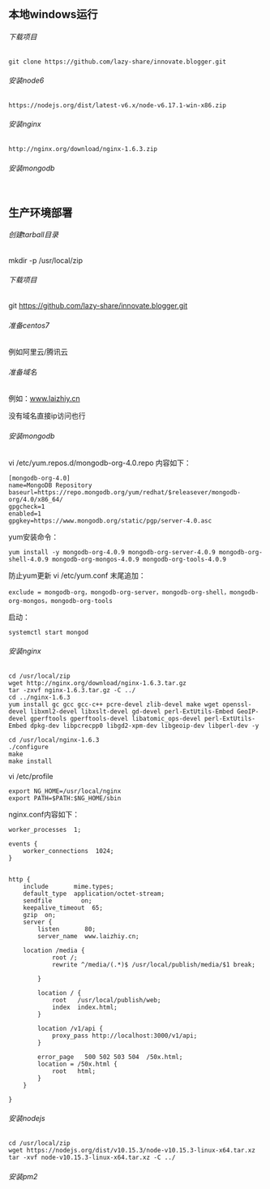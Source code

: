 ## 本地windows运行
###### 下载项目
```
git clone https://github.com/lazy-share/innovate.blogger.git
```
###### 安装node6
```
https://nodejs.org/dist/latest-v6.x/node-v6.17.1-win-x86.zip
```
###### 安装nginx
```
http://nginx.org/download/nginx-1.6.3.zip
```

###### 安装mongodb
```

```

## 生产环境部署

###### 创建tarball目录
mkdir -p /usr/local/zip

###### 下载项目
git https://github.com/lazy-share/innovate.blogger.git

###### 准备centos7
例如阿里云/腾讯云


###### 准备域名
例如：www.laizhiy.cn

没有域名直接ip访问也行
###### 安装mongodb
vi /etc/yum.repos.d/mongodb-org-4.0.repo
内容如下：

```angular2html
[mongodb-org-4.0]
name=MongoDB Repository
baseurl=https://repo.mongodb.org/yum/redhat/$releasever/mongodb-org/4.0/x86_64/
gpgcheck=1
enabled=1
gpgkey=https://www.mongodb.org/static/pgp/server-4.0.asc
```
yum安装命令：
```angular2html
yum install -y mongodb-org-4.0.9 mongodb-org-server-4.0.9 mongodb-org-shell-4.0.9 mongodb-org-mongos-4.0.9 mongodb-org-tools-4.0.9
```
防止yum更新
vi /etc/yum.conf
末尾追加：
```angular2html
exclude = mongodb-org，mongodb-org-server，mongodb-org-shell，mongodb-org-mongos，mongodb-org-tools
```

启动：
```angular2html
systemctl start mongod
```

###### 安装nginx
```angular2html
cd /usr/local/zip
wget http://nginx.org/download/nginx-1.6.3.tar.gz
tar -zxvf nginx-1.6.3.tar.gz -C ../
cd ../nginx-1.6.3
yum install gc gcc gcc-c++ pcre-devel zlib-devel make wget openssl-devel libxml2-devel libxslt-devel gd-devel perl-ExtUtils-Embed GeoIP-devel gperftools gperftools-devel libatomic_ops-devel perl-ExtUtils-Embed dpkg-dev libpcrecpp0 libgd2-xpm-dev libgeoip-dev libperl-dev -y

cd /usr/local/nginx-1.6.3
./configure
make
make install
```
vi /etc/profile
```angular2html
export NG_HOME=/usr/local/nginx
export PATH=$PATH:$NG_HOME/sbin
```
nginx.conf内容如下：
```angular2html
worker_processes  1;

events {
    worker_connections  1024;
}


http {
    include       mime.types;
    default_type  application/octet-stream;
    sendfile        on;
    keepalive_timeout  65;
    gzip  on;
    server {
        listen       80;
        server_name  www.laizhiy.cn;
	
	location /media {
            root /;
            rewrite ^/media/(.*)$ /usr/local/publish/media/$1 break;
          
        }

        location / {
            root   /usr/local/publish/web;
            index  index.html;
        }

        location /v1/api {
            proxy_pass http://localhost:3000/v1/api;
        }

        error_page   500 502 503 504  /50x.html;
        location = /50x.html {
            root   html;
        }
    }

}

```


###### 安装nodejs
```angular2html
cd /usr/local/zip
wget https://nodejs.org/dist/v10.15.3/node-v10.15.3-linux-x64.tar.xz
tar -xvf node-v10.15.3-linux-x64.tar.xz -C ../

```

###### 安装pm2

######